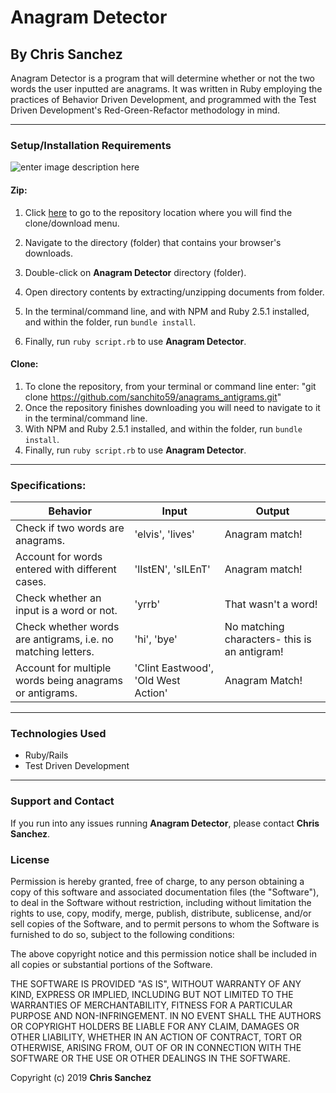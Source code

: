 # Anagram Detector

## By **Chris Sanchez**

Anagram Detector is a program that will determine whether or not the two words the user inputted are anagrams. It was written in Ruby employing the practices of Behavior Driven Development, and programmed with the Test Driven Development's Red-Green-Refactor methodology in mind.
- - - -
### Setup/Installation Requirements

![enter image description here](https://i.imgur.com/UStodOA.jpg "read")

#### Zip:

1. Click [here](https://github.com/sanchito59/anagrams_antigrams.git) to go to the repository location where you will find the clone/download menu.

 2. Navigate to the directory (folder) that contains your browser's downloads.
 3. Double-click on **Anagram Detector** directory (folder).
 4. Open directory contents by extracting/unzipping documents from folder.
 5. In the terminal/command line, and with NPM and Ruby 2.5.1 installed, and within the folder, run `bundle install`.
 6. Finally, run `ruby script.rb` to use **Anagram Detector**.

#### Clone: 

 1. To clone the repository, from your terminal or command line enter: "git clone  https://github.com/sanchito59/anagrams_antigrams.git"
 2. Once the repository finishes downloading you will need to navigate to it in the terminal/command line.
 5. With NPM and Ruby 2.5.1 installed, and within the folder, run `bundle install`.
 6. Finally, run `ruby script.rb` to use **Anagram Detector**.

- - - -

### Specifications:

|Behavior|Input|Output|
|---|---|---|
|Check if two words are anagrams.|'elvis', 'lives'|Anagram match!|
|Account for words entered with different cases.|'lIstEN', 'sILEnT'|Anagram match!|
|Check whether an input is a word or not. |'yrrb'|That wasn't a word!|
|Check whether words are antigrams, i.e. no matching letters. |'hi', 'bye'|No matching characters- this is an antigram!|
|Account for multiple words being anagrams or antigrams.|'Clint Eastwood', 'Old West Action'|Anagram Match!|
- - - -

### Technologies Used

 - Ruby/Rails
 - Test Driven Development

- - - -
### Support and Contact

If you run into any issues running **Anagram Detector**, please contact **Chris Sanchez**.

### License

Permission is hereby granted, free of charge, to any person obtaining a copy of this software and associated documentation files (the "Software"), to deal in the Software without restriction, including without limitation the rights to use, copy, modify, merge, publish, distribute, sublicense, and/or sell copies of the Software, and to permit persons to whom the Software is furnished to do so, subject to the following conditions:

The above copyright notice and this permission notice shall be included in all copies or substantial portions of the Software.

THE SOFTWARE IS PROVIDED "AS IS", WITHOUT WARRANTY OF ANY KIND, EXPRESS OR IMPLIED, INCLUDING BUT NOT LIMITED TO THE WARRANTIES OF MERCHANTABILITY, FITNESS FOR A PARTICULAR PURPOSE AND NON-INFRINGEMENT. IN NO EVENT SHALL THE AUTHORS OR COPYRIGHT HOLDERS BE LIABLE FOR ANY CLAIM, DAMAGES OR OTHER LIABILITY, WHETHER IN AN ACTION OF CONTRACT, TORT OR OTHERWISE, ARISING FROM, OUT OF OR IN CONNECTION WITH THE SOFTWARE OR THE USE OR OTHER DEALINGS IN THE SOFTWARE.

Copyright (c) 2019 **Chris Sanchez**
